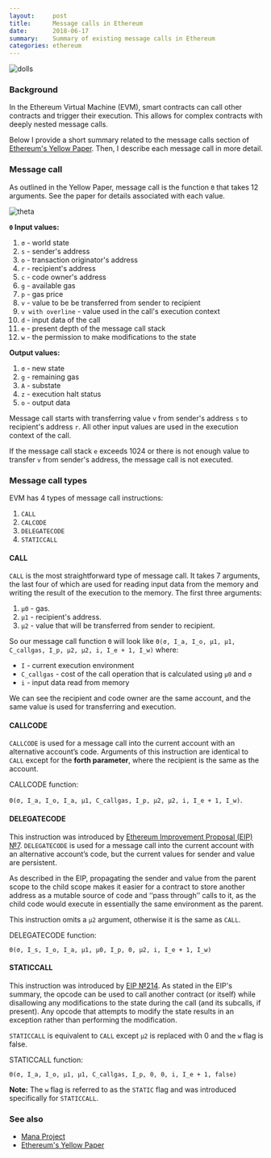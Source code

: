 ```yaml
---
layout:     post
title:      Message calls in Ethereum
date:       2018-06-17
summary:    Summary of existing message calls in Ethereum
categories: ethereum
---
```


![dolls](https://i.imgur.com/yCliFxX.png)

### Background

In the Ethereum Virtual Machine (EVM), smart contracts can call other contracts and trigger their execution. This allows for complex contracts with deeply nested message calls. 

Below I provide a short summary related to the message calls section of [Ethereum's Yellow Paper](https://ethereum.github.io/yellowpaper/paper.pdf). Then, I describe each message call in more detail.

### Message call

As outlined in the Yellow Paper, message call is the function `Θ` that takes 12 arguments. See the paper for details associated with each value.

![theta](https://i.imgur.com/kpxGzGK.png)

**`Θ` Input values:**

01. `σ` - world state
02. `s` - sender's address
03. `o` - transaction originator's address
04. `r` - recipient's address
05. `c` - code owner's address
06. `g` - available gas
07. `p` - gas price
08. `v` - value to be be transferred from sender to recipient
09. `v with overline`  - value used in the call's execution context
10. `d` - input data of the call
11. `e` - present depth of the message call stack
12. `w` - the permission to make modifications to the state

**Output values:**

1. `σ` - new state
2. `g` - remaining gas
3. `A` - substate
4. `z` - execution halt status
5. `o` - output data

Message call starts with transferring value `v` from sender's address `s` to recipient's address `r`. All other input values are used in the execution context of the call.

If the message call stack `e` exceeds 1024 or there is not enough value to transfer `v` from sender's address, the message call is not executed.

### Message call types

EVM has 4 types of message call instructions:

1. `CALL`
2. `CALCODE`
3. `DELEGATECODE`
4. `STATICCALL`

#### CALL

`CALL` is the most straightforward type of message call. It takes 7 arguments, the last four of which are used for reading input data from the memory and writing the result of the execution to the memory. The first three arguments:

1. `μ0` - gas.
2. `μ1` - recipient's address.
3. `μ2` - value that will be transferred from sender to recipient.

So our message call function `Θ` will look like `Θ(σ, I_a, I_o, μ1, μ1, C_callgas, I_p, μ2, μ2, i, I_e + 1, I_w)` where:

* `I` - current execution environment
* `C_callgas` - cost of the call operation that is calculated using `μ0` and `σ`
* `i` - input data read from memory

We can see the recipient and code owner are the same account, and the same value is used for transferring and execution.

#### CALLCODE

`CALLCODE` is used for a message call into the current account with an alternative account’s code. Arguments of this instruction are identical to `CALL` except for the **forth parameter**, where the recipient is the same as the account.

CALLCODE function:

`Θ(σ, I_a, I_o, I_a, μ1, C_callgas, I_p, μ2, μ2, i, I_e + 1, I_w)`.


#### DELEGATECODE

This instruction was introduced by [Ethereum Improvement Proposal (EIP) №7](https://eips.ethereum.org/EIPS/eip-7). `DELEGATECODE` is used for a message call into the current account with an alternative account’s code, but the current values for sender and value are persistent.

As described in the EIP, propagating the sender and value from the parent scope to the child scope makes it easier for a contract to store another address as a mutable source of code and ‘‘pass through’’ calls to it, as the child code would execute in essentially the same environment as the parent.

This instruction omits a `μ2` argument, otherwise it is the same as `CALL`. 

DELEGATECODE function:

`Θ(σ, I_s, I_o, I_a, μ1, μ0, I_p, 0, μ2, i, I_e + 1, I_w)`


#### STATICCALL

This instruction was introduced by [EIP №214](https://eips.ethereum.org/EIPS/eip-214). As stated in the EIP's summary, the opcode can be used to call another contract (or itself) while disallowing any modifications to the state during the call (and its subcalls, if present). Any opcode that attempts to modify the state results in an exception rather than performing the modification.

`STATICCALL` is equivalent to `CALL` except `μ2` is replaced with 0 and the `w` flag is false.

STATICCALL function:

`Θ(σ, I_a, I_o, μ1, μ1, C_callgas, I_p, 0, 0, i, I_e + 1, false)`

**Note:** The `w` flag is referred to as the `STATIC` flag and was introduced specifically for `STATICCALL`.


### See also

- [Mana Project](https://github.com/poanetwork/mana)
- [Ethereum's Yellow Paper](https://ethereum.github.io/yellowpaper/paper.pdf)
